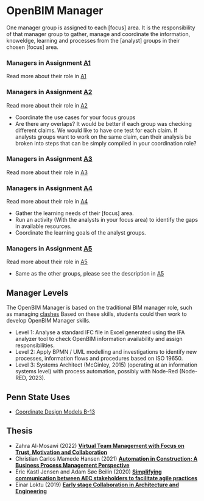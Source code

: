# OpenBIM Manager


One manager group is assigned to each [focus] area. It is the responsibility of that manager group to gather, manage and coordinate the information, knoweldge, learning and processes from the [analyst] groups in their chosen [focus] area.

### Managers in Assignment [A1]
Read more about their role in [A1]


### Managers in Assignment [A2]
Read more about their role in [A2]
* Coordinate the use cases for your focus groups
* Are there any overlaps? It would be better if each group was checking different claims. We would like to have one test for each claim. If analysts groups want to work on the same claim, can their analysis be broken into steps that can be simply compiled in your coordination role? 

### Managers in Assignment [A3]
Read more about their role in [A3]

### Managers in Assignment [A4]
Read more about their role in [A4]
* Gather the learning needs of their [focus] area.
* Run an activity (With the analysts in your focus area) to identify the gaps in available resources.
* Coordinate the learning goals of the analyst groups.

### Managers in Assignment [A5]
Read more about their role in [A5]
* Same as the other groups, please see the description in [A5]

## Manager Levels
The OpenBIM Manager is based on the traditional BIM manager role, such as managing [clashes] Based on these skills, students could then work to develop OpenBIM Manager skills.

* Level 1: Analyse a standard IFC file in Excel generated using the IFA analyzer tool to check OpenBIM information availability and assign responsibilities.
* Level 2: Apply BPMN / UML modelling and investigations to identify new processes, information flows and procedures based on ISO 19650.
* Level 3: Systems Architect (McGinley, 2015) (operating at an information systems level) with process automation, possibly with Node-Red (Node-RED, 2023).

## Penn State Uses
* [Coordinate Design Models B-13](https://psu.pb.unizin.org/bimprojectexecutionplanning/back-matter/use-3d-coordination/)

[clashes]: https://github.com/timmcginley/41934/blob/main/Concept/Clash

## Thesis
* Zahra Al-Mosawi (2022) [**Virtual Team Management with Focus on Trust, Motivation and Collaboration**](https://findit.dtu.dk/en/catalog/620ce9ae19de8c7274e03dba)
* Christian Carlos Mamede Hansen (2021) [**Automation in Construction; A Business Process Management Perspective**](https://findit.dtu.dk/en/catalog/60421fb4d9001d016e358134)
* Eric Kastl Jensen and Adam Søe Beilin (2020) [**Simplifying communication between AEC stakeholders to facilitate agile practices**](https://findit.dtu.dk/en/catalog/5f522104d9001d01694ab010)
* Einar Loktu (2019) [**Early stage Collaboration in Architecture and Engineering**](https://findit.dtu.dk/en/catalog/5d3d8339d9001d32f558c126)

[A1]: /Assignments/A1
[A2]: /Assignments/A2
[A3]: /Assignments/A3
[A4]: /Assignments/A4
[A5]: /Assignments/A5
